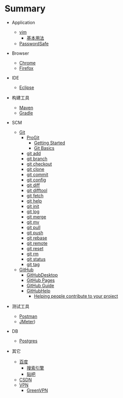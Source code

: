 # Summary

- Application
  - [vim](/Software/vim/README.md)
    - [基本用法](/Software/vim/vim.md)
  - [PasswordSafe](/Software/PasswordSafe/README.md)


- Browser
  - [Chrome](/Software/Chrome/README.md)
  - [Firefox](/Software/Firefox/README.md)


- IDE
  - [Eclipse](/Software/Eclipse/README.md)


- 构建工具
  - [Maven](/Software/Maven/README.md)
  - [Gradle](/Software/Gradle/README.md)


- SCM
  - [Git](/Software/Git/README.md)
    - [ProGit](/Software/Git/ProGit/README.md)
      - [Getting Started](/Software/Git/ProGit/GettingStarted.md)
      - [Git Basics](/Software/Git/ProGit/GitBasics.md)
    - [git add](/Software/Git/add.md)
    - [git branch](/Software/Git/branch.md)
    - [git checkout](/Software/Git/checkout.md)
    - [git clone](/Software/Git/clone.md)
    - [git commit](/Software/Git/commit.md)
    - [git config](/Software/Git/config.md)
    - [git diff](/Software/Git/diff.md)
    - [git difftool](/Software/Git/difftool.md)
    - [git fetch](/Software/Git/fetch.md)
    - [git help](/Software/Git/help.md)
    - [git init](/Software/Git/init.md)
    - [git log](/Software/Git/log.md)
    - [git merge](/Software/Git/merge.md)
    - [git mv](/Software/Git/mv.md)
    - [git pull](/Software/Git/pull.md)
    - [git push](/Software/Git/push.md)
    - [git rebase](/Software/Git/rebase.md)
    - [git remote](/Software/Git/remote.md)
    - [git reset](/Software/Git/reset.md)
    - [git rm](/Software/Git/rm.md)
    - [git status](/Software/Git/status.md)
    - [git tag](/Software/Git/tag.md)
  - [GitHub](/Software/GitHub/README.md)
    - [GitHubDesktop](/Software/GitHub/GitHubDesktop/README.md)
    - [GitHub Pages](/Software/GitHub/GitHubPages.md)
    - [GitHub Guide](/Software/GitHub/GitHubGuide.md)
    - [GitHubHelp](/Software/GitHub/GitHubHelp/README.md)
      - [Helping people contribute to your project](/Software/GitHub/GitHubHelp/contribute.md)


- 测试工具
  - [Postman](/Software/Postman/README.md)
  - [JMeter](/Software/JMeter/README.md))


- DB
  - [Postgres](/Software/Postgres/README.md)

 
- 其它
  - [百度](/Software/baidu/README.md)
    - [搜索引擎](/Software/baidu/se.md)
    - [贴吧](/Software/baidu/tieba.md)
  - [CSDN](/Software/CSDN/README.md)
  - [VPN](/Software/VPN/README.md)
    - [GreenVPN](/Software/VPN/GreenVPN.md)
